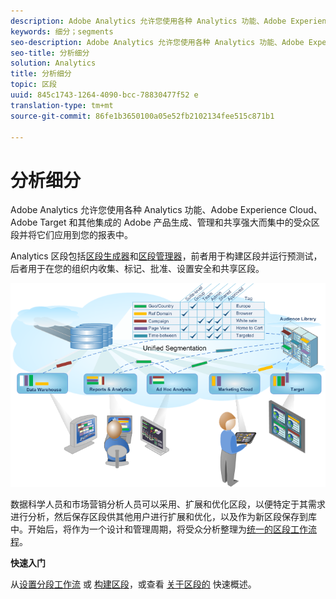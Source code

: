 ```yaml
---
description: Adobe Analytics 允许您使用各种 Analytics 功能、Adobe Experience Cloud、Adobe Target 和其他集成的 Adobe 产品生成、管理和共享强大而集中的受众区段并将它们应用到您的报表中。
keywords: 细分；segments
seo-description: Adobe Analytics 允许您使用各种 Analytics 功能、Adobe Experience Cloud、Adobe Target 和其他集成的 Adobe 产品生成、管理和共享强大而集中的受众区段并将它们应用到您的报表中。
seo-title: 分析细分
solution: Analytics
title: 分析细分
topic: 区段
uuid: 845c1743-1264-4090-bcc-78830477f52 e
translation-type: tm+mt
source-git-commit: 86fe1b3650100a05e52fb2102134fee515c871b1

---
```



# 分析细分

Adobe Analytics 允许您使用各种 Analytics 功能、Adobe Experience Cloud、Adobe Target 和其他集成的 Adobe 产品生成、管理和共享强大而集中的受众区段并将它们应用到您的报表中。

Analytics 区段包括[区段生成器](../../components/c-segmentation/c-segmentation-workflow/seg-workflow.md#concept_BD4C17B01C5B4E378D0C14C852D055D4)和[区段管理器](../../components/c-segmentation/c-segmentation-workflow/seg-workflow.md#section_7FDCD12949BE4741A402DB83AB7B37DF)，前者用于构建区段并运行预测试，后者用于在您的组织内收集、标记、批准、设置安全和共享区段。

![](assets/seg__overview.png)

数据科学人员和市场营销分析人员可以采用、扩展和优化区段，以便特定于其需求进行分析，然后保存区段供其他用户进行扩展和优化，以及作为新区段保存到库中。开始后，将作为一个设计和管理周期，将受众分析整理为[统一的区段工作流程](../../components/c-segmentation/c-segmentation-workflow/seg-workflow.md#concept_6D2E1A72A3AD4EBBB9135094F2D9DEDF)。

**快速入门**

从[设置分段工作流](../../components/c-segmentation/c-segmentation-workflow/seg-workflow.md#concept_6D2E1A72A3AD4EBBB9135094F2D9DEDF) 或 [构建区段](../../components/c-segmentation/c-segmentation-workflow/seg-build.md#concept_BD4C17B01C5B4E378D0C14C852D055D4)，或查看 [关于区段的](../../components/c-segmentation/seg-overview.md#concept_82653C7E29FE49F5A4B5E5E93B0A6399) 快速概述。
